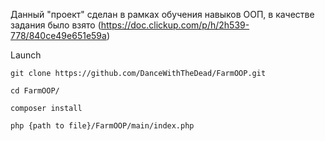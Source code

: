 Данный "проект" сделан в рамках обучения навыков ООП, в качестве задания было взято (https://doc.clickup.com/p/h/2h539-778/840ce49e651e59a)

Launch

```
git clone https://github.com/DanceWithTheDead/FarmOOP.git

cd FarmOOP/

composer install

php {path to file}/FarmOOP/main/index.php
```
